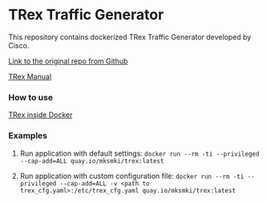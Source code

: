# TRex Traffic Generator

This repository contains dockerized TRex Traffic Generator developed by Cisco.

[Link to the original repo from Github](https://github.com/CiscoIOx/TRexAppHosting)

[TRex Manual](https://trex-tgn.cisco.com/trex/doc/trex_manual.html)

### How to use

[TRex inside Docker](https://trex-tgn.cisco.com/trex/doc/trex_vm_manual.html#docker)

### Examples

1. Run application with default settings:
```docker run --rm -ti --privileged --cap-add=ALL quay.io/mksmki/trex:latest```

1. Run application with custom configuration file:
```docker run --rm -ti --privileged --cap-add=ALL -v <path to trex_cfg.yaml>:/etc/trex_cfg.yaml quay.io/mksmki/trex:latest```
